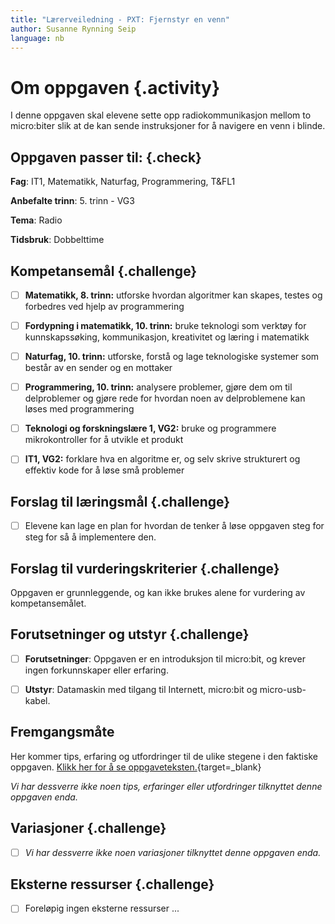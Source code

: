 ```yaml
---
title: "Lærerveiledning - PXT: Fjernstyr en venn"
author: Susanne Rynning Seip
language: nb
---
```


# Om oppgaven {.activity}

I denne oppgaven skal elevene sette opp radiokommunikasjon mellom to micro:biter slik
at de kan sende instruksjoner for å navigere en venn i blinde.

## Oppgaven passer til: {.check}

 __Fag__: IT1, Matematikk, Naturfag, Programmering, T&FL1

__Anbefalte trinn__: 5. trinn - VG3

__Tema__: Radio

__Tidsbruk__: Dobbelttime

## Kompetansemål {.challenge}

- [ ] __Matematikk, 8. trinn:__ utforske hvordan algoritmer kan skapes, testes og forbedres ved hjelp av programmering

- [ ] __Fordypning i matematikk, 10. trinn:__ bruke teknologi som verktøy for kunnskapssøking, kommunikasjon, kreativitet og læring i matematikk

- [ ] __Naturfag, 10. trinn:__ utforske, forstå og lage teknologiske systemer som består av en sender og en mottaker

- [ ] __Programmering, 10. trinn:__ analysere problemer, gjøre dem om til delproblemer og gjøre rede for hvordan noen av delproblemene kan løses med programmering

- [ ] __Teknologi og forskningslære 1, VG2:__ bruke og programmere mikrokontroller for å utvikle et produkt

- [ ] __IT1, VG2:__ forklare hva en algoritme er, og selv skrive strukturert og effektiv kode for å løse små problemer

## Forslag til læringsmål {.challenge}

- [ ] Elevene kan lage en plan for hvordan de tenker å løse oppgaven steg for steg for så å implementere den.

## Forslag til vurderingskriterier {.challenge}

Oppgaven er grunnleggende, og kan ikke brukes alene for vurdering av kompetansemålet.

## Forutsetninger og utstyr {.challenge}

- [ ] __Forutsetninger__: Oppgaven er en introduksjon til micro:bit, og krever ingen forkunnskaper eller erfaring.

- [ ] __Utstyr__: Datamaskin med tilgang til Internett, micro:bit og micro-usb-kabel.

## Fremgangsmåte

Her kommer tips, erfaring og utfordringer til de ulike stegene i den faktiske
oppgaven. [Klikk her for å se oppgaveteksten.](../pxt_fjernstyr_en_venn/fjernstyr.html){target=_blank}

_Vi har dessverre ikke noen tips, erfaringer eller utfordringer tilknyttet denne
oppgaven enda._

## Variasjoner {.challenge}

- [ ]  _Vi har dessverre ikke noen variasjoner tilknyttet denne oppgaven enda._

## Eksterne ressurser {.challenge}

- [ ] Foreløpig ingen eksterne ressurser ...
